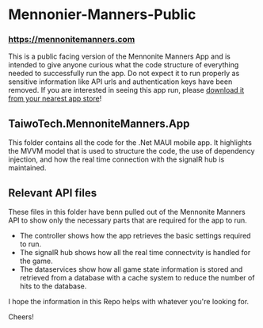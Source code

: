 # Mennonier-Manners-Public

### https://mennonitemanners.com

This is a public facing version of the Mennonite Manners App and is intended to give anyone curious what the code structure of everything needed to successfully run the app. Do not expect it to run properly as sensitive information like API urls and authentication keys have been removed. If you are interested in seeing this app run, please [download it from your nearest app store](https://mennonitemanners.com/#download)!


## TaiwoTech.MennoniteManners.App

This folder contains all the code for the .Net MAUI mobile app. It highlights the MVVM model that is used to structure the code, the use of dependency injection, and how the real time connection with the signalR hub is maintained.

## Relevant API files

These files in this folder have benn pulled out of the Mennonite Manners API to show only the necessary parts that are required for the app to run.

- The controller shows how the app retrieves the basic settings required to run.
- The signalR hub shows how all the real time connectvity is handled for the game.
- The dataservices show how all game state information is stored and retrieved from a database with a cache system to reduce the number of hits to the database.


I hope the information in this Repo helps with whatever you're looking for.


Cheers!